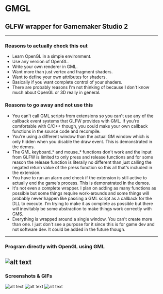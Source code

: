 # GMGL
## GLFW wrapper for Gamemaker Studio 2

---

### Reasons to actually check this out
* Learn OpenGL in a simple environment.
* Use any version of OpenGL.
* Write your own renderer in GML.
* Want more than just vertex and fragment shaders.
* Want to define your own attributes for shaders.
* Basically if you want complete control of your shaders.
* There are probably reasons I'm not thinking of because 
I don't know much about OpenGL or 3D really in general.

### Reasons to go away and not use this
* You can't call GML scripts from extensions so you can't use 
  any of the callback event systems that GLFW provides with GML.
  If you're comfortable with C/C++ though, you could make your own
  callback functions in the source code and recompile.
* You're using a different window than the actual GM window which 
  is only hidden when you disable the draw event. This is demonstrated in the demos.
* The GML keyboard_* and mouse_* functions don't work and the input
  from GLFW is limited to only press and release functions and for some 
  reason the release function is literally no different than just calling
  the negated return value of the press function so this all that's included
  in the extension.
* You have to run an alarm and check if the extension is still active 
  to actually end the game's process. This is demonstrated in the demos.
* It's not even a complete wrapper. I plan on adding as many functions
  as possible but some things require work-arounds and some things will 
  probably never happen like passing a GML script as a callback for the 
  DLL to execute. I'm trying to make it as complete as possible but there 
  will inevitably be some abstraction to make things work correctly with GMS.
* Everything is wrapped around a single window. You can't create more than one.
  I just don't see a purpose for it since this is for game dev and not software dev.
  It could be added in the future though.

---
### Program directly with OpenGL using GML
![alt text](https://i.imgur.com/86lTGtw.png,"")
---
### Screenshots & GIFs
![alt text](https://i.imgur.com/K4kS50U.png,"")
![alt text](https://i.imgur.com/esI2D2H.gif,"")
![alt text](https://i.imgur.com/NtrpRoR.gif,"")